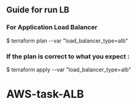## Guide for run LB

### For Application Load Balancer
$ terraform plan --var "load_balancer_type=alb"
### If the plan is correct to what you expect :
$ terraform apply --var "load_balancer_type=alb"
# AWS-task-ALB
